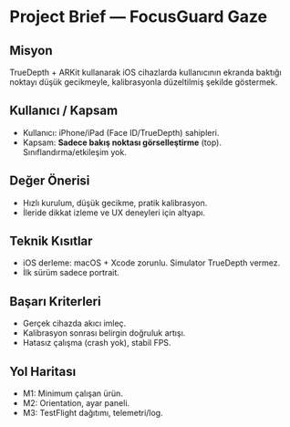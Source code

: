 # Project Brief — FocusGuard Gaze

## Misyon
TrueDepth + ARKit kullanarak iOS cihazlarda kullanıcının ekranda baktığı noktayı düşük gecikmeyle, kalibrasyonla düzeltilmiş şekilde göstermek.

## Kullanıcı / Kapsam
- Kullanıcı: iPhone/iPad (Face ID/TrueDepth) sahipleri.
- Kapsam: **Sadece bakış noktası görselleştirme** (top). Sınıflandırma/etkileşim yok.

## Değer Önerisi
- Hızlı kurulum, düşük gecikme, pratik kalibrasyon.
- İleride dikkat izleme ve UX deneyleri için altyapı.

## Teknik Kısıtlar
- iOS derleme: macOS + Xcode zorunlu. Simulator TrueDepth vermez.
- İlk sürüm sadece portrait.

## Başarı Kriterleri
- Gerçek cihazda akıcı imleç.
- Kalibrasyon sonrası belirgin doğruluk artışı.
- Hatasız çalışma (crash yok), stabil FPS.

## Yol Haritası
- M1: Minimum çalışan ürün.
- M2: Orientation, ayar paneli.
- M3: TestFlight dağıtımı, telemetri/log.
